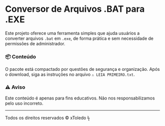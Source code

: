 # Conversor de Arquivos .BAT para .EXE

Este projeto oferece uma ferramenta simples que ajuda usuários a converter arquivos `.bat` em `.exe`, de forma prática e sem necessidade de permissões de administrador.

### 📦 Conteúdo

O pacote está compactado por questões de segurança e organização. Após o download, siga as instruções no arquivo `⚠️ LEIA PRIMEIRO.txt`.

### ⚠️ Aviso

Este conteúdo é apenas para fins educativos. Não nos responsabilizamos pelo uso incorreto.

---

Todos os direitos reservados © xToledo ϟ
